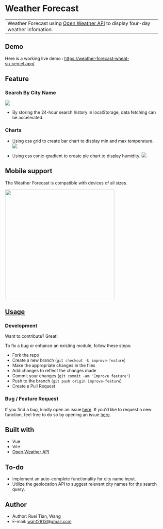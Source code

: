 # Weather Forecast

<table>
<tr>
<td>
    Weather Forecast using <a href="https://openweathermap.org/">Open Weather API</a> to display four-day weather infomation.
</td>
</tr>
</table>

## Demo

Here is a working live demo : https://weather-forecast-wheat-six.vercel.app/

## Feature

### Search By City Name

![](https://i.imgur.com/tvuNLye.png)

- By storing the 24-hour search history in localStorage, data fetching can be accelerated.

### Charts

- Using css grid to create bar chart to display min and max temperature.
  ![](https://i.imgur.com/52GtyZ0.png)

- Using css conic-gradient to create pie chart to display humidity.
  ![](https://i.imgur.com/rcWf6Fi.png)

## Mobile support

The Weather Forecast is compatible with devices of all sizes.

<img src="https://i.imgur.com/oTOdbSo.png" style="width:360px;" />

## [Usage](https://github.com/rueiwang/weather-forecast)

### Development

Want to contribute? Great!

To fix a bug or enhance an existing module, follow these steps:

- Fork the repo
- Create a new branch (`git checkout -b improve-feature`)
- Make the appropriate changes in the files
- Add changes to reflect the changes made
- Commit your changes (`git commit -am 'Improve feature'`)
- Push to the branch (`git push origin improve-feature`)
- Create a Pull Request

### Bug / Feature Request

If you find a bug, kindly open an issue [here](https://github.com/rueiwang/weather-forecast/issues/new).
If you'd like to request a new function, feel free to do so by opening an issue [here](https://github.com/rueiwang/weather-forecast/issues/new).

## Built with

- Vue
- Vite
- [Open Weather API](https://openweathermap.org/)

## To-do

- Implement an auto-complete functionality for city name input.
- Utilize the geolocation API to suggest relevant city names for the search query.

## Author

- Author: Ruei Tian, Wang
- E-mail: [want2813@gmail.com](mailto:want2813@gmail.com)
